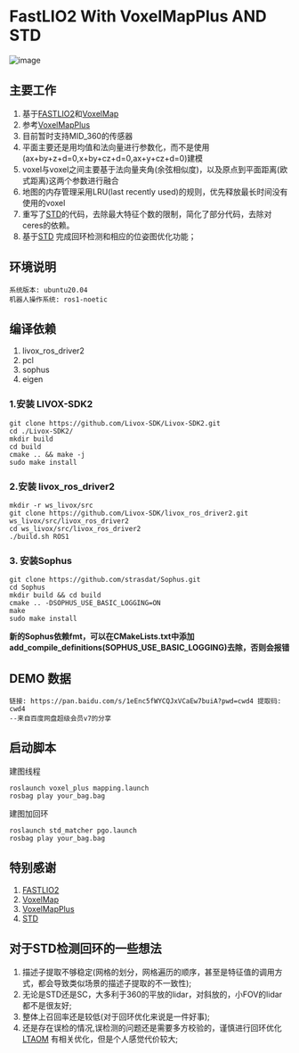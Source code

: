 # FastLIO2 With VoxelMapPlus AND STD
![image](https://github.com/liangheming/VoxelMapPlus_FASTLIO2/blob/main/resources/demo.png)

## 主要工作
1. 基于[FASTLIO2](https://github.com/hku-mars/FAST_LIO)和[VoxelMap](https://github.com/hku-mars/VoxelMap)
2. 参考[VoxelMapPlus](https://github.com/uestc-icsp/VoxelMapPlus_Public)
3. 目前暂时支持MID_360的传感器
4. 平面主要还是用均值和法向量进行参数化，而不是使用(ax+by+z+d=0,x+by+cz+d=0,ax+y+cz+d=0)建模
5. voxel与voxel之间主要基于法向量夹角(余弦相似度)，以及原点到平面距离(欧式距离)这两个参数进行融合
6. 地图的内存管理采用LRU(last recently used)的规则，优先释放最长时间没有使用的voxel
7. 重写了[STD](https://github.com/hku-mars/STD)的代码，去除最大特征个数的限制，简化了部分代码，去除对ceres的依赖。
8. 基于[STD](https://github.com/hku-mars/STD) 完成回环检测和相应的位姿图优化功能；
## 环境说明
```text
系统版本: ubuntu20.04
机器人操作系统: ros1-noetic
```

## 编译依赖
1. livox_ros_driver2
2. pcl
3. sophus
4. eigen

### 1.安装 LIVOX-SDK2
```shell
git clone https://github.com/Livox-SDK/Livox-SDK2.git
cd ./Livox-SDK2/
mkdir build
cd build
cmake .. && make -j
sudo make install
```

### 2.安装 livox_ros_driver2
```shell
mkdir -r ws_livox/src
git clone https://github.com/Livox-SDK/livox_ros_driver2.git ws_livox/src/livox_ros_driver2
cd ws_livox/src/livox_ros_driver2
./build.sh ROS1
```

### 3. 安装Sophus
```
git clone https://github.com/strasdat/Sophus.git
cd Sophus
mkdir build && cd build
cmake .. -DSOPHUS_USE_BASIC_LOGGING=ON
make
sudo make install
```
**新的Sophus依赖fmt，可以在CMakeLists.txt中添加add_compile_definitions(SOPHUS_USE_BASIC_LOGGING)去除，否则会报错**

## DEMO 数据
```text
链接: https://pan.baidu.com/s/1eEnc5fWYCQJxVCaEw7buiA?pwd=cwd4 提取码: cwd4 
--来自百度网盘超级会员v7的分享
```

## 启动脚本
建图线程
```shell
roslaunch voxel_plus mapping.launch
rosbag play your_bag.bag
```
建图加回环
```
roslaunch std_matcher pgo.launch
rosbag play your_bag.bag
```
## 特别感谢
1. [FASTLIO2](https://github.com/hku-mars/FAST_LIO)
2. [VoxelMap](https://github.com/hku-mars/VoxelMap)
3. [VoxelMapPlus](https://github.com/uestc-icsp/VoxelMapPlus_Public)
4. [STD](https://github.com/hku-mars/STD)

## 对于STD检测回环的一些想法
1. 描述子提取不够稳定(网格的划分，网格遍历的顺序，甚至是特征值的调用方式，都会导致类似场景的描述子提取的不一致性);
2. 无论是STD还是SC，大多利于360的平放的lidar，对斜放的，小FOV的lidar都不是很友好;
3. 整体上召回率还是较低(对于回环优化来说是一件好事);
4. 还是存在误检的情况,误检测的问题还是需要多方校验的，谨慎进行回环优化[LTAOM](https://github.com/hku-mars/LTAOM) 有相关优化，但是个人感觉代价较大;